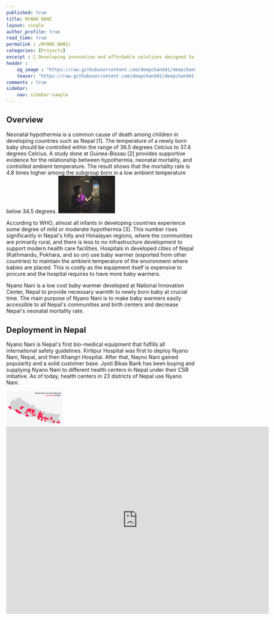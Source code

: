 ```yaml
---
published: true
title: NYANO NANI
layout: single
author_profile: true
read_time: true
permalink : /NYANO NANI/
categories: [Projects]
excerpt : 👶 Developing innovative and affordable solutions designed to enhance and modernize healthcare services in Nepal.
header :
    og_image : "https://raw.githubusercontent.com/deepchand41/deepchand41.github.io/main/images/baby-warmer.png"
    teaser: "https://raw.githubusercontent.com/deepchand41/deepchand41.github.io/main/images/baby-warmer.png"
comments : true
sidebar:
    nav: sidebar-sample
---
```


## Overview
Neonatal hypothermia is a common cause of death among children in developing countries such as Nepal [1]. The temperature of a newly born baby should be controlled within the range of 36.5 degrees Celcius to 37.4 degrees Celcius. A study done at Guinea-Bissau [2] provides supportive evidence for the relationship between hypothermia, neonatal mortality, and controlled ambient temperature. The result shows that the mortality rate is 4.8 times higher among the subgroup born in a low ambient temperature below 34.5 degrees.
<img src="https://github.com/deepchand41/deepchand41.github.io/blob/d1f88bb2e6707a89fe3d2675c3ab95bb3f779b8d/images/nyano_nani.jpg"  width="30%" height="30%">

According to WHO, almost all infants in developing countries experience some degree of mild or moderate hypothermia [3]. This number rises significantly in Nepal's hilly and Himalayan regions, where the communities are primarily rural, and there is less to no infrastructure development to support modern health care facilities. Hospitals in developed cities of Nepal (Kathmandu, Pokhara, and so on) use baby warmer (exported from other countries) to maintain the ambient temperature of the environment where babies are placed. This is costly as the equipment itself is expensive to procure and the hospital requires to have more baby warmers.

Nyano Nani is a low cost baby warmer developed at National Innovation Center, Nepal to provide necessary warmth to newly born baby at crucial time. The main purpose of Nyano Nani is to make baby warmers easily accessible to all Nepal's communities and birth centers and decrease Nepal's neonatal mortality rate.

## Deployment in Nepal
Nyano Nani is Nepal's first bio-medical equipment that fulfills all international safety guidelines. Kirtipur Hospital was first to deploy Nyano Nani, Nepal, and then Khangri Hospital. After that, Nayno Nani gained popularity and a solid customer base. Jyoti Bikas Bank has been buying and supplying Nyano Nani to different health centers in Nepal under their CSR initiative. As of today, health centers in 23 districts of Nepal use Nyano Nani.
 
 <img src="https://github.com/deepchand41/deepchand41.github.io/blob/71026ce9800887700012792d2d7ec9a93c2fd007/images/places_Nyano_Nani.PNG" width="30%" height="30%">

<iframe width="700" height="500" src="https://www.youtube.com/embed/WeGQjVxKR2k" frameborder="0" allow="accelerometer; autoplay; encrypted-media; gyroscope; picture-in-picture" allowfullscreen></iframe>

<br>


